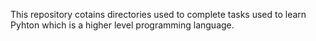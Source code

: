 This repository cotains directories used to complete tasks used to learn Pyhton which is a higher level programming language.
